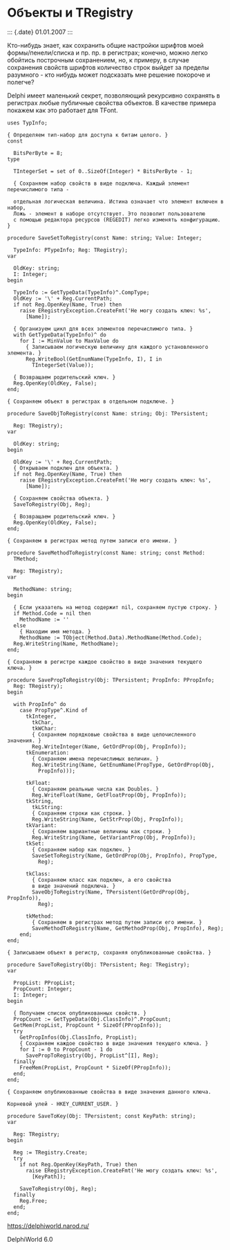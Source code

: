 Объекты и TRegistry
===================

::: {.date}
01.01.2007
:::

Кто-нибудь знает, как сохранить общие настройки шрифтов моей
формы/пенели/списка и пр. пр. в регистрах; конечно, можно легко обойтись
построчным сохранением, но, к примеру, в случае сохранения свойств
шрифтов количество строк выйдет за пределы разумного - кто нибудь может
подсказать мне решение покороче и полегче?

Delphi имеет маленький секрет, позволяющий рекурсивно сохранять в
регистрах любые публичные свойства объектов. В качестве примера покажем
как это работает для TFont.

    uses TypInfo;
     
    { Определяем тип-набор для доступа к битам целого. }
    const
     
      BitsPerByte = 8;
    type
     
      TIntegerSet = set of 0..SizeOf(Integer) * BitsPerByte - 1;
     
      { Сохраняем набор свойств в виде подключа. Каждый элемент перечислимого типа -
     
      отдельная логическая величина. Истина означает что элемент включен в набор,
      Ложь - элемент в наборе отсутствует. Это позволит пользователю
      с помощью редактора ресурсов (REGEDIT) легко изменять конфигурацию. }
     
    procedure SaveSetToRegistry(const Name: string; Value: Integer;
     
      TypeInfo: PTypeInfo; Reg: TRegistry);
    var
     
      OldKey: string;
      I: Integer;
    begin
     
      TypeInfo := GetTypeData(TypeInfo)^.CompType;
      OldKey := '\' + Reg.CurrentPath;
      if not Reg.OpenKey(Name, True) then
        raise ERegistryException.CreateFmt('Не могу создать ключ: %s',
          [Name]);
     
      { Организуем цикл для всех элементов перечислимого типа. }
      with GetTypeData(TypeInfo)^ do
        for I := MinValue to MaxValue do
          { Записываем логическую величину для каждого установленного элемента. }
          Reg.WriteBool(GetEnumName(TypeInfo, I), I in
            TIntegerSet(Value));
     
      { Возвращаем родительский ключ. }
      Reg.OpenKey(OldKey, False);
    end;
     
    { Сохраняем объект в регистрах в отдельном подключе. }
     
    procedure SaveObjToRegistry(const Name: string; Obj: TPersistent;
     
      Reg: TRegistry);
    var
     
      OldKey: string;
    begin
     
      OldKey := '\' + Reg.CurrentPath;
      { Открываем подключ для объекта. }
      if not Reg.OpenKey(Name, True) then
        raise ERegistryException.CreateFmt('Не могу создать ключ: %s',
          [Name]);
     
      { Сохраняем свойства объекта. }
      SaveToRegistry(Obj, Reg);
     
      { Возвращаем родительский ключ. }
      Reg.OpenKey(OldKey, False);
    end;
     
    { Сохраняем в регистрах метод путем записи его имени. }
     
    procedure SaveMethodToRegistry(const Name: string; const Method:
      TMethod;
     
      Reg: TRegistry);
    var
     
      MethodName: string;
    begin
     
      { Если указатель на метод содержит nil, сохраняем пустую строку. }
      if Method.Code = nil then
        MethodName := ''
      else
        { Находим имя метода. }
        MethodName := TObject(Method.Data).MethodName(Method.Code);
      Reg.WriteString(Name, MethodName);
    end;
     
    { Сохраняем в регистре каждое свойство в виде значения текущего
    ключа. }
     
    procedure SavePropToRegistry(Obj: TPersistent; PropInfo: PPropInfo;
      Reg: TRegistry);
    begin
     
      with PropInfo^ do
        case PropType^.Kind of
          tkInteger,
            tkChar,
            tkWChar:
            { Сохраняем порядковые свойства в виде целочисленного значения. }
            Reg.WriteInteger(Name, GetOrdProp(Obj, PropInfo));
          tkEnumeration:
            { Сохраняем имена перечислимых величин. }
            Reg.WriteString(Name, GetEnumName(PropType, GetOrdProp(Obj,
              PropInfo)));
     
          tkFloat:
            { Сохраняем реальные числа как Doubles. }
            Reg.WriteFloat(Name, GetFloatProp(Obj, PropInfo));
          tkString,
            tkLString:
            { Сохраняем строки как строки. }
            Reg.WriteString(Name, GetStrProp(Obj, PropInfo));
          tkVariant:
            { Сохраняем вариантные величины как строки. }
            Reg.WriteString(Name, GetVariantProp(Obj, PropInfo));
          tkSet:
            { Сохраняем набор как подключ. }
            SaveSetToRegistry(Name, GetOrdProp(Obj, PropInfo), PropType,
              Reg);
     
          tkClass:
            { Сохраняем класс как подключ, а его свойства
            в виде значений подключа. }
            SaveObjToRegistry(Name, TPersistent(GetOrdProp(Obj, PropInfo)),
              Reg);
     
          tkMethod:
            { Сохраняем в регистрах метод путем записи его имени. }
            SaveMethodToRegistry(Name, GetMethodProp(Obj, PropInfo), Reg);
        end;
    end;
     
    { Записываем объект в регистр, сохраняя опубликованные свойства. }
     
    procedure SaveToRegistry(Obj: TPersistent; Reg: TRegistry);
    var
     
      PropList: PPropList;
      PropCount: Integer;
      I: Integer;
    begin
     
      { Получаем список опубликованных свойств. }
      PropCount := GetTypeData(Obj.ClassInfo)^.PropCount;
      GetMem(PropList, PropCount * SizeOf(PPropInfo));
      try
        GetPropInfos(Obj.ClassInfo, PropList);
        { Сохраняем каждое свойство в виде значения текущего ключа. }
        for I := 0 to PropCount - 1 do
          SavePropToRegistry(Obj, PropList^[I], Reg);
      finally
        FreeMem(PropList, PropCount * SizeOf(PPropInfo));
      end;
    end;
     
    { Сохраняем опубликованные свойства в виде значения данного ключа.
     
    Корневой улей - HKEY_CURRENT_USER. }
     
    procedure SaveToKey(Obj: TPersistent; const KeyPath: string);
    var
     
      Reg: TRegistry;
    begin
     
      Reg := TRegistry.Create;
      try
        if not Reg.OpenKey(KeyPath, True) then
          raise ERegistryException.CreateFmt('Не могу создать ключ: %s',
            [KeyPath]);
     
        SaveToRegistry(Obj, Reg);
      finally
        Reg.Free;
      end;
    end;
     
     

<https://delphiworld.narod.ru/>

DelphiWorld 6.0
